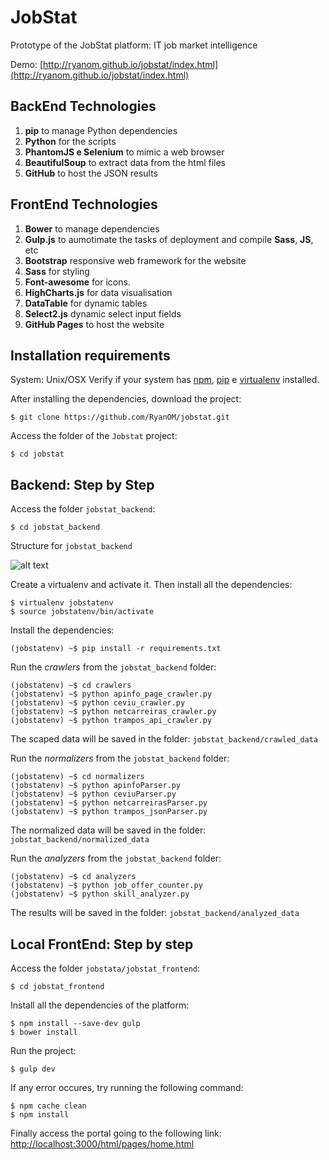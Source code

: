 # JobStat

Prototype of the JobStat platform: IT job market intelligence

Demo: [http://ryanom.github.io/jobstat/index.html](http://ryanom.github.io/jobstat/index.html)

## BackEnd Technologies
1. **pip** to manage Python dependencies
2. **Python** for the scripts
3. **PhantomJS e Selenium** to mimic a web browser
4. **BeautifulSoup** to extract data from the html files
5. **GitHub** to host the JSON results



## FrontEnd Technologies
1. **Bower** to manage dependencies
2. **Gulp.js** to aumotimate the tasks of deployment and compile **Sass**, **JS**, etc
3. **Bootstrap** responsive web framework for the website
4. **Sass** for styling
5. **Font-awesome** for icons.
6. **HighCharts.js** for data visualisation
7. **DataTable** for dynamic tables
8. **Select2.js** dynamic select input fields
9. **GitHub Pages** to host the website

## Installation requirements

System: Unix/OSX
Verify if your system has [npm](https://nodejs.org/en/download/), [pip](https://pip.pypa.io/en/stable/installing/) e [virtualenv](https://virtualenv.pypa.io/en/stable/installation/) installed.

After installing the dependencies, download the project:
```
$ git clone https://github.com/RyanOM/jobstat.git
```

Access the folder of the `Jobstat` project:
```
$ cd jobstat
```

## Backend: Step by Step

Access the folder `jobstat_backend`:
```
$ cd jobstat_backend
```

Structure for `jobstat_backend`

![alt text](https://s28.postimg.org/eiq89uzcd/Screen_Shot_2016_12_15_at_4_23_20_PM.png "Logo Title Text 1")


Create a virtualenv and activate it. Then install all the dependencies:
```
$ virtualenv jobstatenv
$ source jobstatenv/bin/activate
```

Install the dependencies:
```
(jobstatenv) ~$ pip install -r requirements.txt
```

Run the *crawlers* from the `jobstat_backend` folder:
```
(jobstatenv) ~$ cd crawlers
(jobstatenv) ~$ python apinfo_page_crawler.py
(jobstatenv) ~$ python ceviu_crawler.py
(jobstatenv) ~$ python netcarreiras_crawler.py
(jobstatenv) ~$ python trampos_api_crawler.py	
```
The scaped data will be saved in the folder: `jobstat_backend/crawled_data`

Run the *normalizers* from the `jobstat_backend` folder: 
```
(jobstatenv) ~$ cd normalizers
(jobstatenv) ~$ python apinfoParser.py
(jobstatenv) ~$ python ceviuParser.py
(jobstatenv) ~$ python netcarreirasParser.py
(jobstatenv) ~$ python trampos_jsonParser.py
```
The normalized data will be saved in the folder: `jobstat_backend/normalized_data`

Run the *analyzers* from the `jobstat_backend` folder: 
```
(jobstatenv) ~$ cd analyzers
(jobstatenv) ~$ python job_offer_counter.py
(jobstatenv) ~$ python skill_analyzer.py	
```
The results will be saved in the folder: `jobstat_backend/analyzed_data`


## Local FrontEnd: Step by step

Access the folder `jobstata/jobstat_frontend`:
```
$ cd jobstat_frontend
```

Install all the dependencies of the platform:
```
$ npm install --save-dev gulp
$ bower install
```


Run the project:
```
$ gulp dev
```

If any error occures, try running the following command:
```
$ npm cache clean
$ npm install
```

Finally access the portal going to the following link: [http://localhost:3000/html/pages/home.html](http://localhost:3000/html/pages/home.html)
